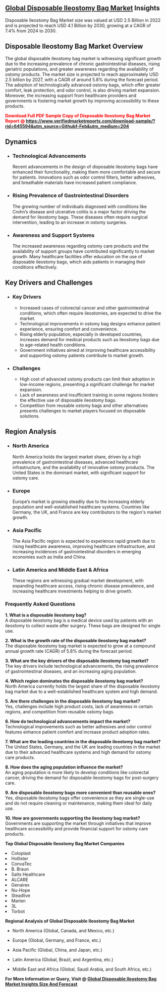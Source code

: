 <h2><a href="https://www.verifiedmarketreports.com/download-sample/?rid=645594&amp;utm_source=Githubf&amp;utm_medium=204" target="_blank">Global Disposable Ileostomy Bag Market</a> Insights</h2><p>Disposable Ileostomy Bag Market size was valued at USD 2.5 Billion in 2022 and is projected to reach USD 4.1 Billion by 2030, growing at a CAGR of 7.4% from 2024 to 2030.</p><p> <h2>Disposable Ileostomy Bag Market Overview</h2> <p>The global disposable ileostomy bag market is witnessing significant growth due to the increasing prevalence of chronic gastrointestinal diseases, rising geriatric populations, and greater awareness regarding the availability of ostomy products. The market size is projected to reach approximately USD 2.5 billion by 2027, with a CAGR of around 5.8% during the forecast period. The adoption of technologically advanced ostomy bags, which offer greater comfort, leak protection, and odor control, is also driving market expansion. Moreover, the increasing support from healthcare providers and governments is fostering market growth by improving accessibility to these products.</p> <p><strong><p><span class=""><span style="color: #ff0000;"><strong>Download Full PDF Sample Copy of Disposable Ileostomy Bag Market Report</strong> @ </span><a href="https://www.verifiedmarketreports.com/download-sample/?rid=645594&amp;utm_source=Githubf-Feb&amp;utm_medium=204" target="_blank">https://www.verifiedmarketreports.com/download-sample/?rid=645594&amp;utm_source=Githubf-Feb&amp;utm_medium=204</a></span></p></strong></p> <h2>Dynamics</h2> <ul> <li><h3>Technological Advancements</h3>Recent advancements in the design of disposable ileostomy bags have enhanced their functionality, making them more comfortable and secure for patients. Innovations such as odor control filters, better adhesives, and breathable materials have increased patient compliance.</li> <li><h3>Rising Prevalence of Gastrointestinal Disorders</h3>The growing number of individuals diagnosed with conditions like Crohn’s disease and ulcerative colitis is a major factor driving the demand for ileostomy bags. These diseases often require surgical intervention, leading to an increase in ostomy surgeries.</li> <li><h3>Awareness and Support Systems</h3>The increased awareness regarding ostomy care products and the availability of support groups have contributed significantly to market growth. Many healthcare facilities offer education on the use of disposable ileostomy bags, which aids patients in managing their conditions effectively.</li> </ul> <h2>Key Drivers and Challenges</h2> <ul> <li><h3>Key Drivers</h3> <ul> <li>Increased cases of colorectal cancer and other gastrointestinal conditions, which often require ileostomies, are expected to drive the market.</li> <li>Technological improvements in ostomy bag designs enhance patient experience, ensuring comfort and convenience.</li> <li>Rising elderly population, especially in developed countries, increases demand for medical products such as ileostomy bags due to age-related health conditions.</li> <li>Government initiatives aimed at improving healthcare accessibility and supporting ostomy patients contribute to market growth.</li> </ul> </li> <li><h3>Challenges</h3> <ul> <li>High cost of advanced ostomy products can limit their adoption in low-income regions, presenting a significant challenge for market expansion.</li> <li>Lack of awareness and insufficient training in some regions hinders the effective use of disposable ileostomy bags.</li> <li>Competition from reusable ostomy bags and other alternatives presents challenges to market players focused on disposable solutions.</li> </ul> </li> </ul> <h2>Region Analysis</h2> <ul> <li><h3>North America</h3>North America holds the largest market share, driven by a high prevalence of gastrointestinal diseases, advanced healthcare infrastructure, and the availability of innovative ostomy products. The United States is the dominant market, with significant support for ostomy care.</li> <li><h3>Europe</h3>Europe’s market is growing steadily due to the increasing elderly population and well-established healthcare systems. Countries like Germany, the UK, and France are key contributors to the region's market growth.</li> <li><h3>Asia Pacific</h3>The Asia Pacific region is expected to experience rapid growth due to rising healthcare awareness, improving healthcare infrastructure, and increasing incidences of gastrointestinal disorders in emerging economies such as India and China.</li> <li><h3>Latin America and Middle East & Africa</h3>These regions are witnessing gradual market development, with expanding healthcare access, rising chronic disease prevalence, and increasing healthcare investments helping to drive growth.</li> </ul> <h3>Frequently Asked Questions</h3> <p><strong>1. What is a disposable ileostomy bag?</strong><br>A disposable ileostomy bag is a medical device used by patients with an ileostomy to collect waste after surgery. These bags are designed for single use.</p> <p><strong>2. What is the growth rate of the disposable ileostomy bag market?</strong><br>The disposable ileostomy bag market is expected to grow at a compound annual growth rate (CAGR) of 5.8% during the forecast period.</p> <p><strong>3. What are the key drivers of the disposable ileostomy bag market?</strong><br>The key drivers include technological advancements, the rising prevalence of gastrointestinal diseases, and an increasing aging population.</p> <p><strong>4. Which region dominates the disposable ileostomy bag market?</strong><br>North America currently holds the largest share of the disposable ileostomy bag market due to a well-established healthcare system and high demand.</p> <p><strong>5. Are there challenges in the disposable ileostomy bag market?</strong><br>Yes, challenges include high product costs, lack of awareness in certain regions, and competition from reusable ostomy bags.</p> <p><strong>6. How do technological advancements impact the market?</strong><br>Technological improvements such as better adhesives and odor control features enhance patient comfort and increase product adoption rates.</p> <p><strong>7. What are the leading countries in the disposable ileostomy bag market?</strong><br>The United States, Germany, and the UK are leading countries in the market due to their advanced healthcare systems and high demand for ostomy care products.</p> <p><strong>8. How does the aging population influence the market?</strong><br>An aging population is more likely to develop conditions like colorectal cancer, driving the demand for disposable ileostomy bags for post-surgery care.</p> <p><strong>9. Are disposable ileostomy bags more convenient than reusable ones?</strong><br>Yes, disposable ileostomy bags offer convenience as they are single-use and do not require cleaning or maintenance, making them ideal for daily use.</p> <p><strong>10. How are governments supporting the ileostomy bag market?</strong><br>Governments are supporting the market through initiatives that improve healthcare accessibility and provide financial support for ostomy care products.</p> </p><p><strong>Top Global Disposable Ileostomy Bag Market Companies</strong></p><div data-test-id=""><p><li>Coloplast</li><li> Hollister</li><li> ConvaTec</li><li> B. Braun</li><li> Salts Healthcare</li><li> ALCARE</li><li> Genairex</li><li> Nu-Hope</li><li> Steadlive</li><li> Marlen</li><li> 3L</li><li> Torbot</li></p><div><strong>Regional Analysis of&nbsp;Global Disposable Ileostomy Bag Market</strong></div><ul><li dir="ltr"><p dir="ltr">North America&nbsp;(Global, Canada, and Mexico, etc.)</p></li><li dir="ltr"><p dir="ltr">Europe (Global, Germany, and France, etc.)</p></li><li dir="ltr"><p dir="ltr">Asia Pacific&nbsp;(Global, China, and Japan, etc.)</p></li><li dir="ltr"><p dir="ltr">Latin America&nbsp;(Global, Brazil, and Argentina, etc.)</p></li><li dir="ltr">Middle East and Africa&nbsp;(Global, Saudi Arabia, and South Africa, etc.)</li></ul><p><strong>For More Information or Query, Visit @&nbsp;</strong><strong><a href="https://www.verifiedmarketreports.com/product/disposable-ileostomy-bag-market/?utm_source=Githubf&amp;utm_medium=204" target="_blank">Global Disposable Ileostomy Bag Market Insights Size And Forecast</a></strong></p></div>
